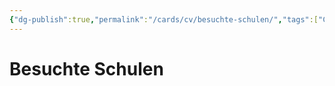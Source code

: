 ```yaml
---
{"dg-publish":true,"permalink":"/cards/cv/besuchte-schulen/","tags":["CV"]}
---
```



# Besuchte Schulen


